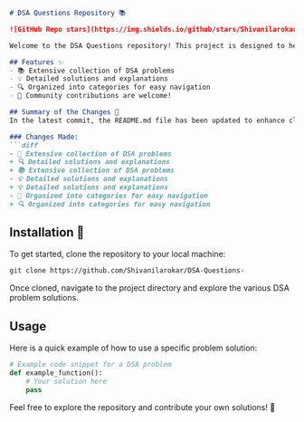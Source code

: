 ```markdown
# DSA Questions Repository 📚

![GitHub Repo stars](https://img.shields.io/github/stars/Shivanilarokar/DSA-Questions-) ![GitHub forks](https://img.shields.io/github/forks/Shivanilarokar/DSA-Questions-) ![GitHub issues](https://img.shields.io/github/issues/Shivanilarokar/DSA-Questions-)

Welcome to the DSA Questions repository! This project is designed to help you sharpen your Data Structures and Algorithms skills by providing a comprehensive collection of problems and solutions.

## Features ✨
- 📚 Extensive collection of DSA problems
- 💡 Detailed solutions and explanations
- 🔍 Organized into categories for easy navigation
- 🙌 Community contributions are welcome!

## Summary of the Changes 📝
In the latest commit, the README.md file has been updated to enhance clarity and improve the overall structure. The following changes have been made:

### Changes Made:
```diff
- 📖 Extensive collection of DSA problems
+ 🔍 Detailed solutions and explanations
+ 📚 Extensive collection of DSA problems
- 💡 Detailed solutions and explanations
+ 💡 Detailed solutions and explanations
- 📁 Organized into categories for easy navigation
+ 🔍 Organized into categories for easy navigation
```

## Installation 🚀
To get started, clone the repository to your local machine:
```bash
git clone https://github.com/Shivanilarokar/DSA-Questions-
```
Once cloned, navigate to the project directory and explore the various DSA problem solutions.

## Usage
Here is a quick example of how to use a specific problem solution:

```python
# Example code snippet for a DSA problem
def example_function():
    # Your solution here
    pass
```

Feel free to explore the repository and contribute your own solutions! 🎉
```